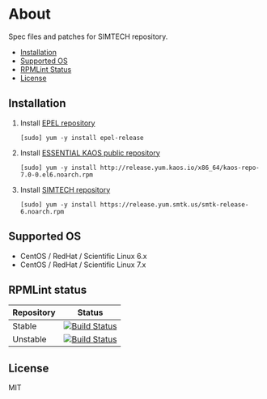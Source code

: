 # About

Spec files and patches for SIMTECH repository.

  * [Installation](#installation)
  * [Supported OS](#supported-os)
  * [RPMLint Status](#rpmlint-status)
  * [License](#license)

## Installation

1. Install [EPEL repository](https://fedoraproject.org/wiki/EPEL)

    ```
    [sudo] yum -y install epel-release
    ```

2. Install [ESSENTIAL KAOS public repository](https://yum.kaos.io)

    ```
    [sudo] yum -y install http://release.yum.kaos.io/x86_64/kaos-repo-7.0-0.el6.noarch.rpm
    ```

3. Install [SIMTECH repository](https://release.yum.smtk.us)

    ```
    [sudo] yum -y install https://release.yum.smtk.us/smtk-release-6.noarch.rpm 
    ```

## Supported OS

* CentOS / RedHat / Scientific Linux 6.x
* CentOS / RedHat / Scientific Linux 7.x

## RPMLint status

| Repository | Status |
|------------|--------|
| Stable | [![Build Status](https://travis-ci.org/simtechdev/smtk-repo.svg?branch=master)](https://travis-ci.org/simtechdev/smtk-repo) |
| Unstable | [![Build Status](https://travis-ci.org/simtechdev/smtk-repo.svg?branch=develop)](https://travis-ci.org/simtechdev/smtk-repo) |

## License

MIT

